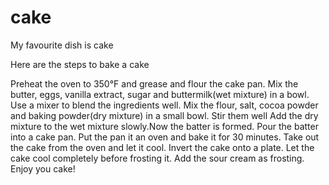 # cake

My favourite dish is cake

Here are the steps to bake a cake

Preheat the oven to 350°F and grease and flour the cake pan.
Mix the butter, eggs, vanilla extract, sugar and buttermilk(wet mixture) in a bowl. Use a mixer to blend the ingredients well.
Mix the flour, salt, cocoa powder and baking powder(dry mixture) in a small bowl. Stir them well
Add the dry mixture to the wet mixture slowly.Now the batter is formed.
Pour the batter into a cake pan.
Put the pan it an oven and bake it for 30 minutes.
Take out the cake from the oven and let it cool.
Invert the cake onto a plate.
Let the cake cool completely before frosting it.
Add the sour cream as frosting.
Enjoy you cake!
